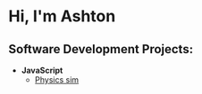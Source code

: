<h1>Hi, I'm Ashton </h1>

<h2>Software Development Projects:</h2>

- <b>JavaScript</b>
  - [Physics sim](https://github.com/AshtonFaulkinberry/Physic-web-page)</i>
